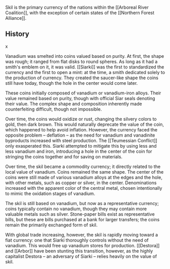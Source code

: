 Skil is the primary currency of the nations within the [[Arboreal River Coalition]], with the exception of certain states of the [[Northern Forest Alliance]].

## History
x

Vanadium was smelted into coins valued based on purity. At first, the shape was rough; it ranged from flat disks to round spheres. As long as it had a smith's emblem on it, it was valid. [[Siarki]] was the first to standardized the currency and the first to open a mint: at the time, a smith dedicated solely to the production of currency. They created the saucer-like shape the coins still have today, though the hole in the center would come later.

These coins initially composed of vanadium or vanadium-iron alloys. Their value remained based on purity, though with official Siar seals denoting their value. The complex shape and composition inherently made counterfeiting difficult, though not impossible.

Over time, the coins would oxidize or rust, changing the silvery colors to gold, then dark brown. This would naturally deprecate the value of the coin, which happened to help avoid inflation. However, the currency faced the opposite problem – deflation – as the need for vanadium and vanadinite byproducts increased with steel production. The [[Teumessian Conflict]] only exasperated this. Siarki attempted to mitigate this by using less and less vanadium and iron, introducing a hole in the center of the coin for stringing the coins together and for saving on materials.

Over time, the skil became a commodity currency; it directly related to the local value of vanadium. Coins remained the same shape. The center of the coins were still made of various vanadium alloys at the edges and the hole, with other metals, such as copper or silver, in the center. Denominations increased with the apparent color of the central metal, chosen intentionally to mimic the oxidation stages of vanadium.

The skil is still based on vanadium, but now as a representative currency; coins typically contain no vanadium, though they may contain more valuable metals such as silver. Stone-paper bills exist as representative bills, but these are bills purchased at a bank for larger transfers; the coins remain the primarily exchanged form of skil.

With global trade increasing, however, the skil is rapidly moving toward a fiat currency: one that Siarki thoroughly controls without the need of vanadium. This would free up vanadium stores for production. [[Destora]] and [[Arbor]] have been stunting this transition, however, as the highly capitalist Destora – an adversary of Siarki – relies heavily on the value of skil.